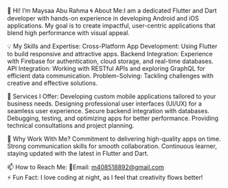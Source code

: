 👋 Hi! I’m Maysaa Abu Rahma
🌀 About Me:I am a dedicated Flutter and Dart developer with hands-on experience in developing Android and iOS applications. My goal is to create impactful, user-centric applications that blend high performance with visual appeal.

💡 My Skills and Expertise: 
Cross-Platform App Development: Using Flutter to build responsive and attractive apps.
Backend Integration: Experience with Firebase for authentication, cloud storage, and real-time databases.
API Integration: Working with RESTful APIs and exploring GraphQL for efficient data communication.
Problem-Solving: Tackling challenges with creative and effective solutions.

💼 Services I Offer:
Developing custom mobile applications tailored to your business needs.
Designing professional user interfaces (UI/UX) for a seamless user experience.
Secure backend integration with databases.
Debugging, testing, and optimizing apps for better performance.
Providing technical consultations and project planning.

🌟 Why Work With Me?
Commitment to delivering high-quality apps on time.
Strong communication skills for smooth collaboration.
Continuous learner, staying updated with the latest in Flutter and Dart.

📫 How to Reach Me:
📧Email: [m408518892@gmail.com](mailto:m408518892@gmail.com)  
⚡ Fun Fact: I love coding at night, as I feel that creativity flows better!


